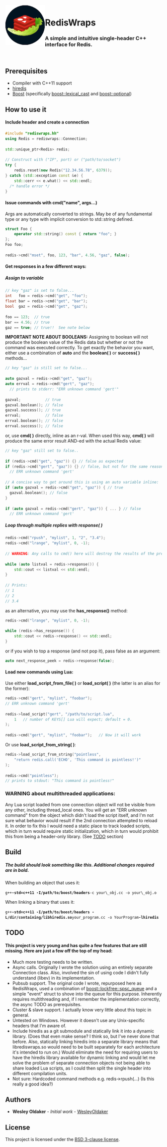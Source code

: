 <img align="left" src="logo.png" />

# RedisWraps
### A simple and intuitive single-header C++ interface for Redis.
<br/>

## Prerequisites
- Compiler with C++11 support
- [hiredis](https://github.com/redis/hiredis)
- [Boost](http://www.boost.org/) (specifically [boost::lexical\_cast](http://www.boost.org/doc/libs/release/libs/lexical_cast/) and [boost::optional](http://www.boost.org/doc/libs/release/lib/optional/))

## How to use it
#### Include header and create a connection

```C++
#include "rediswraps.hh"
using Redis = rediswraps::Connection;

std::unique_ptr<Redis> redis;

// Construct with ("IP", port) or ("path/to/socket")
try {
	redis.reset(new Redis("12.34.56.78", 6379));
} catch (std::exception const &e) {
	std::cerr << e.what() << std::endl;
  /* handle error */
}
```

#### Issue commands with cmd("name", args...)

Args are automatically converted to strings.
May be of any fundamental type or any type with implicit conversion to std::string defined.

```C++
struct Foo {
	operator std::string() const { return "foo"; }
};
Foo foo;

redis->cmd("mset", foo, 123, "bar", 4.56, "gaz", false);
```

#### Get responses in a few different ways:
##### Assign to variable

```C++
// key "gaz" is set to false...
int   foo = redis->cmd("get", "foo");
float bar = redis->cmd("get", "bar");
bool  gaz = redis->cmd("get", "gaz");

foo == 123;  // true
bar == 4.56; // true
gaz == true; // true!!  See note below
```

**IMPORTANT NOTE ABOUT BOOLEANS:** Assigning to boolean will not produce the boolean value of the Redis data but whether or not the command was executed correctly.
To get exactly the behavior you want, either use a combination of **auto** and the **boolean( )** or **success( )** methods...

```C++
// key "gaz" is still set to false...

auto gazval = redis->cmd("get", "gaz");
auto errval = redis->cmd("gert", "gaz");
  // prints to stderr: "ERR unknown command 'gert'"

gazval;           // true
gazval.boolean(); // false
gazval.success(); // true
errval;           // false
errval.boolean(); // false
errval.success(); // false
```

or, use **cmd( )** directly, inline as an r-val.
When used this way, **cmd( )** will produce the same error result AND-ed with the actual Redis value:

```C++
// key "gaz" still set to false..

if (redis->cmd("get", "gaz")) {} // false as expected
if (redis->cmd("gert", "gaz")) {} // false, but not for the same reason...
  // ERR unknown command 'gert'

// A concise way to get around this is using an auto variable inline:
if (auto gazval = redis->cmd("get", "gaz")) { // true
  gazval.boolean(); // false
}

if (auto gazval = redis->cmd("gert", "gaz")) { ... } // false
  // ERR unknown command 'gert'
```

##### Loop through multiple replies with response( )

```C++
redis->cmd("rpush", "mylist", 1, "2", "3.4");
redis->cmd("lrange", "mylist", 0, -1);

// WARNING: Any calls to cmd() here will destroy the results of the previous lrange call!

while (auto listval = redis->response()) {
	std::cout << listval << std::endl;
}

// Prints:
// 1
// 2
// 3.4
```

as an alternative, you may use the **has\_response()** method:

```C++
redis->cmd("lrange", "mylist", 0, -1);

while (redis->has_response()) {
	std::cout << redis->response() << std::endl;
}
```

or if you wish to top a response (and not pop it), pass false as an argument:

```C++
auto next_response_peek = redis->response(false);
```

#### Load new commands using Lua:

Use either **load\_script\_from\_file( )** or **load\_script( )** (the latter is an alias for the former):

```C++
redis->cmd("gert", "mylist", "foobar");
// ERR unknown command 'gert'

redis->load_script("gert", "/path/to/script.lua",
	1   // number of KEYS[] Lua will expect; default = 0.
);

redis->cmd("gert", "mylist", "foobar");   // Now it will work
```

Or use **load\_script\_from\_string( )**:

```C++
redis->load_script_from_string("pointless", 
	"return redis.call('ECHO', 'This command is pointless!')"
);

redis->cmd("pointless");
// prints to stdout: "This command is pointless!"
```

### WARNING about multithreaded applications:
Any Lua script loaded from one connection object will not be visible from any other, including thread\_local ones.
You will get an "ERR unknown command" from the object which didn't load the script itself, and I'm not sure what behavior would result if the 2nd connection attempted to reload it.
In order to fix this I would need a static place to track loaded scripts, which in turn would require static initialization, which in 
turn would prohibit this from being a header-only library.  (See [TODO](#TODO) section)

## Build

##### The build should look something like this.  Additional changes required are in bold.
When building an object that uses it:

`g++`**`-std=c++11 -I/path/to/boost/headers`**`-c your\_obj.cc -o your\_obj.o`

When linking a binary that uses it:

`g++`**`-std=c++11 -I/path/to/boost/headers -L/dir/containing/libhiredis.so`**`your_program.cc -o YourProgram`**`-lhiredis`**

## TODO

#### This project is very young and has quite a few features that are still missing.  Here are just a few off the top of my head:

- Much more testing needs to be written.
- Async calls.  Originally I wrote the solution using an entirely separate Connection class.  Also, involved the sin of using code I didn't fully understand (libev) in its implementation.
- Pubsub support.  The original code I wrote, repurposed here as RedisWraps, used a combination of [boost::lockfree::spsc\_queue](http://www.boost.org/doc/libs/release/doc/html/boost/lockfree/spsc_queue.html) and a simple "event" struct to shove into the queue for this purpose.  Inherently requires multithreading and, if I remember the implementation correctly, the async TODO as prerequisites.
- Cluster & slave support.  I actually know very little about this topic in general.
- Untested on Windows.  However it doesn't use any Unix-specific headers that I'm aware of.
- Include hiredis as a git submodule and statically link it into a dynamic library.  (Does that even make sense?  I think so, but I've never done that before.  Also, statically linking hiredis into a separate library means that librediswraps.so would need to be built separately for each architecture it's intended to run on.)  Would eliminate the need for requiring users to have the hiredis library available for dynamic linking and would let me solve the problem of separate connection objects not being able to share loaded Lua scripts, as I could then split the single header into different compilation units.
- Not sure: Hardcoded command methods e.g. redis->rpush(...) (Is this really a good idea?)

## Authors

* **Wesley Oldaker** - *Initial work* - [WesleyOldaker](https://github.com/woldaker)

## License

This project is licensed under the [BSD 3-clause license](LICENSE).
